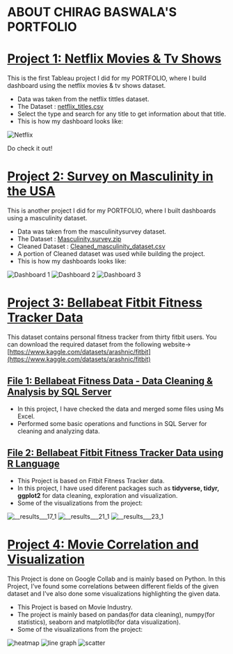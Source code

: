 # ABOUT CHIRAG BASWALA'S PORTFOLIO

# [Project 1: Netflix Movies & Tv Shows ](https://public.tableau.com/app/profile/chirag.baswala/viz/NetflixDashboard_16798243027150/Netflix)
This is the first Tableau project I did for my PORTFOLIO, where I build dashboard using the netflix movies & tv shows dataset.

* Data was taken from the netflix tittles dataset.
* The Dataset : [netflix_titles.csv](https://github.com/chiragbaswala/MY_PORTFOLIO_PROJECTS/files/11511512/netflix_titles.csv)
* Select the type and search for any title to get information about that title.
* This is how my dashboard looks like:

![Netflix](https://github.com/chiragbaswala/MY_PORTFOLIO_PROJECTS/assets/69474163/02d8bda2-a7c1-4699-872b-6bad030f20ca)

Do check it out!

# [Project 2: Survey on Masculinity in the USA](https://public.tableau.com/app/profile/chirag.baswala/viz/SurveyonMasculinityintheUSA/Dashboard1)
This is another project I did for my PORTFOLIO, where I built dashboards using a masculinity dataset.

* Data was taken from the masculinitysurvey dataset.
* The Dataset : [Masculinity.survey.zip](https://github.com/chiragbaswala/MY_PORTFOLIO_PROJECTS/files/11511549/Masculinity.survey.zip)
* Cleaned Dataset : [Cleaned_masculinity_dataset.csv](https://github.com/chiragbaswala/MY_PORTFOLIO_PROJECTS/files/11511558/Cleaned_masculinity_dataset.csv)
* A portion of Cleaned dataset was used while building the project.
* This is how my dashboards looks like:

![Dashboard 1](https://github.com/chiragbaswala/MY_PORTFOLIO_PROJECTS/assets/69474163/5c12a949-ab97-402f-a134-44f083855d46)
![Dashboard 2](https://github.com/chiragbaswala/MY_PORTFOLIO_PROJECTS/assets/69474163/66ddf632-4477-4cff-b359-c1b647172265)
![Dashboard 3](https://github.com/chiragbaswala/MY_PORTFOLIO_PROJECTS/assets/69474163/f7a90b95-2d65-48fa-8ea9-120022cd3234)

# [Project 3: Bellabeat Fitbit Fitness Tracker Data](https://github.com/chiragbaswala/MY_PORTFOLIO_PROJECTS/tree/main/Bellabeat%20Fitbit%20Fitness%20Tracker%20Data)
This dataset contains personal fitness tracker from thirty fitbit users.
You can download the required dataset from the following website-> [https://www.kaggle.com/datasets/arashnic/fitbit](https://www.kaggle.com/datasets/arashnic/fitbit)

## [File 1: Bellabeat Fitness Data - Data Cleaning & Analysis by SQL Server](https://github.com/chiragbaswala/MY_PORTFOLIO_PROJECTS/blob/main/Bellabeat%20Fitbit%20Fitness%20Tracker%20Data/Bellabeat%20Fitness%20Data%20Cleaning%20and%20Analysis.sql)

* In this project, I have checked the data and merged some files using Ms Excel. 
* Performed some basic operations and functions in SQL Server for cleaning and analyzing data. 

## [File 2: Bellabeat Fitbit Fitness Tracker Data using R Language](https://github.com/chiragbaswala/MY_PORTFOLIO_PROJECTS/blob/main/Bellabeat%20Fitbit%20Fitness%20Tracker%20Data/bellabeat-fitness-data-using-r.ipynb)

* This Project is based on Fitbit Fitness Tracker data.
* In this project, I have used diferent packages such as **tidyverse, tidyr, ggplot2** for data cleaning, exploration and visualization.
* Some of the visualizations from the project:

![__results___17_1](https://github.com/chiragbaswala/MY_PORTFOLIO_PROJECTS/assets/69474163/16e6bbce-7b85-49ec-a399-533b56ecb299)
![__results___21_1](https://github.com/chiragbaswala/MY_PORTFOLIO_PROJECTS/assets/69474163/820fbfc1-67a2-460e-8798-71e143e78bd2)
![__results___23_1](https://github.com/chiragbaswala/MY_PORTFOLIO_PROJECTS/assets/69474163/f28723c6-413b-4500-8df8-add46a5ed684)

# [Project 4: Movie Correlation and Visualization](https://github.com/chiragbaswala/MY_PORTFOLIO_PROJECTS/blob/main/Movie_Correlation_and_Visualization_of_Data.ipynb)
This Project is done on Google Collab and is mainly based on Python. In this Project, I’ve found some correlations between different fields of the given dataset and I've also done some visualizations highlighting the given data.

* This Project is based on Movie Industry.
* The project is mainly based on pandas(for data cleaning), numpy(for statistics), seaborn and matplotlib(for data visualization).
* Some of the visualizations from the project:

![heatmap](https://github.com/chiragbaswala/MY_PORTFOLIO_PROJECTS/assets/69474163/8c9f3c6f-5cef-43eb-be07-351dc3eff25b)
![line graph](https://github.com/chiragbaswala/MY_PORTFOLIO_PROJECTS/assets/69474163/457023cf-aa8e-4755-bd96-596f7d389b86)
![scatter](https://github.com/chiragbaswala/MY_PORTFOLIO_PROJECTS/assets/69474163/14cfb81d-50b3-4fc2-baca-7ed5a842101a)

